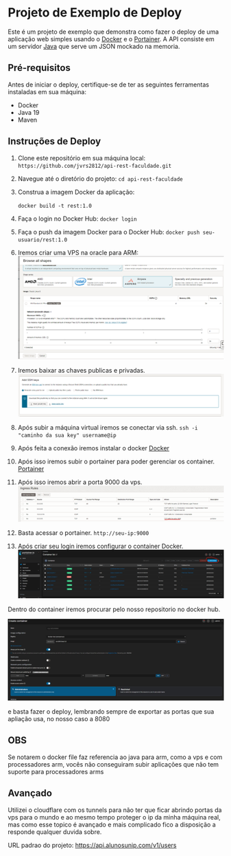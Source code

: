 #  Projeto de Exemplo de Deploy

Este é um projeto de exemplo que demonstra como fazer o deploy de uma aplicação web simples usando o [Docker](https://www.docker.com/) e o [Portainer](https://www.portainer.io/). A API consiste em um servidor [Java](https://www.java.com/pt-BR/) que serve um JSON mockado na memoria.



## Pré-requisitos

Antes de iniciar o deploy, certifique-se de ter as seguintes ferramentas instaladas em sua máquina:

-   Docker
-   Java 19
- Maven

## Instruções de Deploy

1.  Clone este repositório em sua máquina local:
	`https://github.com/jvrs2812/api-rest-faculdade.git`

2.  Navegue até o diretório do projeto:
	`cd api-rest-faculdade`

3.  Construa a imagem Docker da aplicação:

	`docker build -t rest:1.0`

4.  Faça o login no Docker Hub:
	`docker login`

5.  Faça o push da imagem Docker para o Docker Hub:
	`docker push seu-usuario/rest:1.0`

6.  Iremos criar uma VPS na oracle para ARM:
![vps](img/vps.png)
    
7.  Iremos baixar as chaves publicas e privadas.
![vps](img/chaves.png)

8. Após subir a máquina virtual iremos se conectar via ssh.
	`ssh -i "caminho da sua key" username@ip`

9. Após feita a conexão iremos instalar o docker
  [Docker](https://docs.docker.com/engine/install/centos/)

10. Após isso iremos subir o portainer para poder gerenciar os container.
	[Portainer](https://docs.portainer.io/start/install/server/docker/linux)

11. Após isso iremos abrir a porta 9000 da vps.
![vps](img/network.png)

12. Basta acessar o portainer.
   `http://seu-ip:9000`

13. Após criar seu login iremos configurar o container Docker.
   ![vps](img/container.png)

   Dentro do container iremos procurar pelo nosso repositorio no docker hub.
   
   ![vps](img/configuracao.png)

   e basta fazer o deploy, lembrando sempre de exportar as portas que sua apliação usa, no nosso caso a 8080

## OBS
Se notarem o docker file faz referencia ao java para arm, como a vps e com processadores arm, vocês não conseguiram subir aplicações que não tem suporte para processadores arms


## Avançado
Utilizei o cloudflare com os tunnels para não ter que ficar abrindo portas da vps para o mundo e ao mesmo tempo proteger o ip da minha máquina real, mas como esse topico é avançado e mais complicado fico a disposição a responde qualquer duvida sobre.

URL padrao do projeto: https://api.alunosunip.com/v1/users